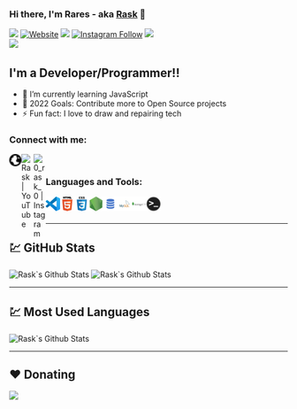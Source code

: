 ### Hi there, I'm Rares - aka [Rask][website] 👋

![](https://img.shields.io/badge/OS-Linux-informational?style=for-the-badge&logo=linux&logoColor=white&color=red)
[![Website](https://img.shields.io/website?label=Rask.tk&style=for-the-badge&url=https%3A%2F%2Frask.tk)](https://rask.tk)
![](https://img.shields.io/badge/Shell-Bash-informational?style=for-the-badge&logo=gnu-bash&logoColor=white&color=red)
[![Instagram Follow](https://img.shields.io/badge/Instagram-E4405F?style=for-the-badge&logo=instagram&logoColor=white)](https://www.instagram.com/0_rask_0/)
[![](https://img.shields.io/badge/YouTube-FF0000?style=for-the-badge&logo=youtube&logoColor=white)](https://www.youtube.com/channel/UC1eYZ-3az-5t2EA6tUnP92g)
<br/>
![](https://komarev.com/ghpvc/?username=Rask-yo)

## I'm a Developer/Programmer!!

- 🌱 I’m currently learning JavaScript 
- 🥅 2022 Goals: Contribute more to Open Source projects
- ⚡ Fun fact: I love to draw and repairing tech

### Connect with me:

[<img align="left" alt="rask.tk" width="22px" src="https://raw.githubusercontent.com/iconic/open-iconic/master/svg/globe.svg" />][website]
[<img align="left" alt="Rask | YouTube" width="22px" src="https://cdn.jsdelivr.net/npm/simple-icons@v3/icons/youtube.svg" />][youtube]
[<img align="left" alt="0_rask_0 | Instagram" width="22px" src="https://cdn.jsdelivr.net/npm/simple-icons@v3/icons/instagram.svg" />][instagram]

<br />

### Languages and Tools:

<img align="left" alt="" width="26px" src="https://raw.githubusercontent.com/github/explore/80688e429a7d4ef2fca1e82350fe8e3517d3494d/topics/visual-studio-code/visual-studio-code.png" />
<img align="left" alt="" width="26px" src="https://raw.githubusercontent.com/github/explore/80688e429a7d4ef2fca1e82350fe8e3517d3494d/topics/html/html.png" />
<img align="left" alt="" width="26px" src="https://raw.githubusercontent.com/github/explore/80688e429a7d4ef2fca1e82350fe8e3517d3494d/topics/css/css.png" />
<img align="left" alt="Node.js" width="26px" src="https://raw.githubusercontent.com/github/explore/80688e429a7d4ef2fca1e82350fe8e3517d3494d/topics/nodejs/nodejs.png" />
<img align="left" alt="SQL" width="26px" src="https://raw.githubusercontent.com/github/explore/80688e429a7d4ef2fca1e82350fe8e3517d3494d/topics/sql/sql.png" />
<img align="left" alt="MySQL" width="26px" src="https://raw.githubusercontent.com/github/explore/80688e429a7d4ef2fca1e82350fe8e3517d3494d/topics/mysql/mysql.png" />
<img align="left" alt="MongoDB" width="26px" src="https://raw.githubusercontent.com/github/explore/80688e429a7d4ef2fca1e82350fe8e3517d3494d/topics/mongodb/mongodb.png" />
<img align="left" alt="" width="26px" src="https://raw.githubusercontent.com/github/explore/80688e429a7d4ef2fca1e82350fe8e3517d3494d/topics/terminal/terminal.png" />

<br />
<br />

---
## :chart: GitHub Stats

<img align="center" alt="Rask`s Github Stats" src="https://github-readme-streak-stats.herokuapp.com/?user=Rask-yo" />
<img align="center" alt="Rask`s Github Stats" src="https://github-readme-stats.vercel.app/api?username=Rask-yo&show_icons=true&hide_border=true" />



---



## :chart: Most Used Languages

<img align="center" alt="Rask`s Github Stats" src="https://github-readme-stats.vercel.app/api/top-langs/?username=Rask-yo" />




---

## ❤ Donating

[![](https://img.shields.io/badge/PayPal-00457C?style=for-the-badge&logo=paypal&logoColor=white)](https://www.paypal.com/paypalme/raskyo)

<br />




[website]: https://rask.tk
[youtube]: https://www.youtube.com/channel/UC1eYZ-3az-5t2EA6tUnP92g
[instagram]: https://instagram.com/0_rask_0
